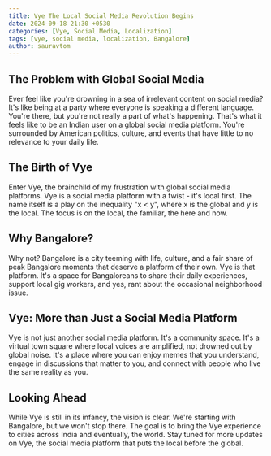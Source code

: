 ```yaml
---
title: Vye The Local Social Media Revolution Begins
date: 2024-09-18 21:30 +0530
categories: [Vye, Social Media, Localization]
tags: [vye, social media, localization, Bangalore]
author: sauravtom
---
```


## The Problem with Global Social Media

Ever feel like you're drowning in a sea of irrelevant content on social media? It's like being at a party where everyone is speaking a different language. You're there, but you're not really a part of what's happening. That's what it feels like to be an Indian user on a global social media platform. You're surrounded by American politics, culture, and events that have little to no relevance to your daily life.

## The Birth of Vye

Enter Vye, the brainchild of my frustration with global social media platforms. Vye is a social media platform with a twist - it's local first. The name itself is a play on the inequality "x < y", where x is the global and y is the local. The focus is on the local, the familiar, the here and now.

## Why Bangalore?

Why not? Bangalore is a city teeming with life, culture, and a fair share of peak Bangalore moments that deserve a platform of their own. Vye is that platform. It's a space for Bangaloreans to share their daily experiences, support local gig workers, and yes, rant about the occasional neighborhood issue.

## Vye: More than Just a Social Media Platform

Vye is not just another social media platform. It's a community space. It's a virtual town square where local voices are amplified, not drowned out by global noise. It's a place where you can enjoy memes that you understand, engage in discussions that matter to you, and connect with people who live the same reality as you.

## Looking Ahead

While Vye is still in its infancy, the vision is clear. We're starting with Bangalore, but we won't stop there. The goal is to bring the Vye experience to cities across India and eventually, the world. Stay tuned for more updates on Vye, the social media platform that puts the local before the global.
